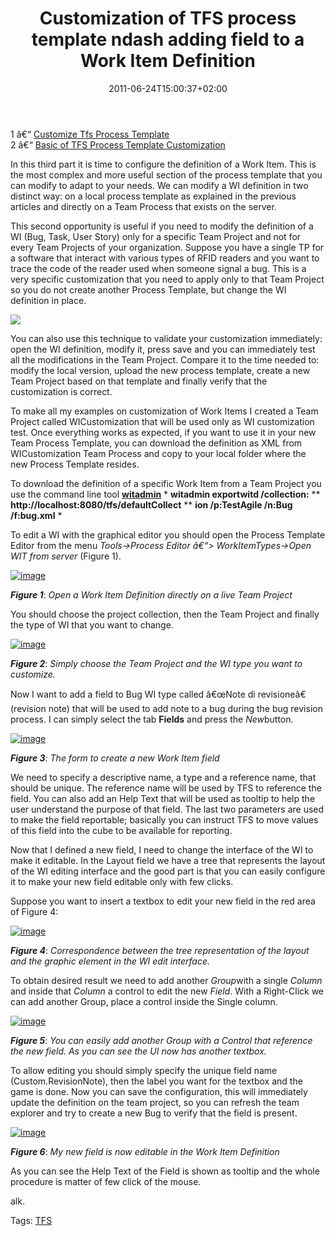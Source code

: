 ﻿---
title: "Customization of TFS process template ndash adding field to a Work Item Definition"
description: ""
date: 2011-06-24T15:00:37+02:00
draft: false
tags: [ALM,Tfs]
categories: [Team Foundation Server]
---
1 â€“ [Customize Tfs Process Template](http://www.codewrecks.com/blog/index.php/2011/06/22/customize-tfs-process-template/)  
2 â€“ [Basic of TFS Process Template Customization](http://www.codewrecks.com/blog/index.php/2011/06/23/basic-of-tfs-process-template-customization/?preview=true&amp;preview_id=2549&amp;preview_nonce=3474cce667)

In this third part it is time to configure the definition of a Work Item. This is the most complex and more useful section of the process template that you can modify to adapt to your needs. We can modify a WI definition in two distinct way: on a local process template as explained in the previous articles and directly on a Team Process that exists on the server.

This second opportunity is useful if you need to modify the definition of a WI (Bug, Task, User Story) only for a specific Team Project and not for every Team Projects of your organization. Suppose you have a single TP for a software that interact with various types of RFID readers and you want to trace the code of the reader used when someone signal a bug. This is a very specific customization that you need to apply only to that Team Project so you do not create another Process Template, but change the WI definition in place.

![](http://www.adcnordic.com/img/produktnyheter/intermec-ip30.jpg)

You can also use this technique to validate your customization immediately: open the WI definition, modify it, press save and you can immediately test all the modifications in the Team Project. Compare it to the time needed to: modify the local version, upload the new process template, create a new Team Project based on that template and finally verify that the customization is correct.

To make all my examples on customization of Work Items I created a Team Project called WICustomization that will be used only as WI customization test. Once everything works as expected, if you want to use it in your new Team Process Template, you can download the definition as XML from WICustomization Team Process and copy to your local folder where the new Process Template resides.

To download the definition of a specific Work Item from a Team Project you use the command line tool  **[witadmin](http://msdn.microsoft.com/en-us/library/dd236914.aspx)** * **witadmin exportwitd /collection:** ** **http://localhost:8080/tfs/defaultCollect** ** **ion /p:TestAgile /n:Bug /f:bug.xml** *

To edit a WI with the graphical editor you should open the Process Template Editor from the menu *Tools-&gt;Process Editor â€“&gt; WorkItemTypes-&gt;Open WIT from server* (Figure 1).

[![image](http://blogs.ugidotnet.org/images/blogs_ugidotnet_org/rgm/Windows-Live-Writer/Customizzazione-del-process_99E2/image_thumb.png "image")](http://blogs.ugidotnet.org/images/blogs_ugidotnet_org/rgm/Windows-Live-Writer/Customizzazione-del-process_99E2/image_2.png)

 ***Figure 1***: *Open a Work Item Definition directly on a live Team Project*

You should choose the project collection, then the Team Project and finally the type of WI that you want to change.

[![image](http://blogs.ugidotnet.org/images/blogs_ugidotnet_org/rgm/Windows-Live-Writer/Customizzazione-del-process_99E2/image_thumb_1.png "image")](http://blogs.ugidotnet.org/images/blogs_ugidotnet_org/rgm/Windows-Live-Writer/Customizzazione-del-process_99E2/image_4.png)

 ***Figure 2***: *Simply choose the Team Project and the WI type you want to customize.*

Now I want to add a field to Bug WI type called â€œNote di revisioneâ€ (revision note) that will be used to add note to a bug during the bug revision process. I can simply select the tab  **Fields** and press the *New*button.

[![image](http://blogs.ugidotnet.org/images/blogs_ugidotnet_org/rgm/Windows-Live-Writer/Customizzazione-del-process_99E2/image_thumb_2.png "image")](http://blogs.ugidotnet.org/images/blogs_ugidotnet_org/rgm/Windows-Live-Writer/Customizzazione-del-process_99E2/image_6.png)

 ***Figure 3***: *The form to create a new Work Item field*

We need to specify a descriptive name, a type and a reference name, that should be unique. The reference name will be used by TFS to reference the field. You can also add an Help Text that will be used as tooltip to help the user understand the purpose of that field. The last two parameters are used to make the field reportable; basically you can instruct TFS to move values of this field into the cube to be available for reporting.

Now that I defined a new field, I need to change the interface of the WI to make it editable. In the Layout field we have a tree that represents the layout of the WI editing interface and the good part is that you can easily configure it to make your new field editable only with few clicks.

Suppose you want to insert a textbox to edit your new field in the red area of Figure 4:

[![image](http://www.codewrecks.com/blog/wp-content/uploads/2011/06/image_thumb24.png "image")](http://www.codewrecks.com/blog/wp-content/uploads/2011/06/image24.png)

 ***Figure 4***: *Correspondence between the tree representation of the layout and the graphic element in the WI edit interface.*

To obtain desired result we need to add another *Group*with a single *Column* and inside that *Column* a control to edit the new *Field*. With a Right-Click we can add another Group, place a control inside the Single column.

[![image](http://blogs.ugidotnet.org/images/blogs_ugidotnet_org/rgm/Windows-Live-Writer/Customizzazione-del-process_99E2/image_thumb_5.png "image")](http://blogs.ugidotnet.org/images/blogs_ugidotnet_org/rgm/Windows-Live-Writer/Customizzazione-del-process_99E2/image_12.png)

 ***Figure 5***: *You can easily add another Group with a Control that reference the new field. As you can see the UI now has another textbox.*

To allow editing you should simply specify the unique field name (Custom.RevisionNote), then the label you want for the textbox and the game is done. Now you can save the configuration, this will immediately update the definition on the team project, so you can refresh the team explorer and try to create a new Bug to verify that the field is present.

[![image](http://blogs.ugidotnet.org/images/blogs_ugidotnet_org/rgm/Windows-Live-Writer/Customizzazione-del-process_99E2/image_thumb_6.png "image")](http://blogs.ugidotnet.org/images/blogs_ugidotnet_org/rgm/Windows-Live-Writer/Customizzazione-del-process_99E2/image_14.png)

 ***Figure 6***: *My new field is now editable in the Work Item Definition*

As you can see the Help Text of the Field is shown as tooltip and the whole procedure is matter of few click of the mouse.

alk.

Tags: [TFS](http://technorati.com/tag/TFS)
